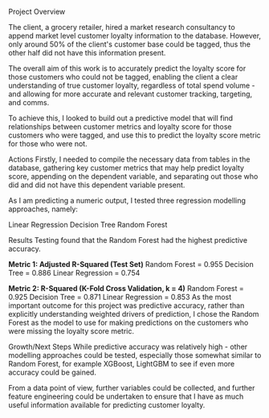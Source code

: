 Project Overview

The client, a grocery retailer, hired a market research consultancy to append market level customer loyalty information to the database. However, only around 50% of the client's customer base could be tagged, thus the other half did not have this information present.

The overall aim of this work is to accurately predict the loyalty score for those customers who could not be tagged, enabling the client a clear understanding of true customer loyalty, regardless of total spend volume - and allowing for more accurate and relevant customer tracking, targeting, and comms.

To achieve this, I looked to build out a predictive model that will find relationships between customer metrics and loyalty score for those customers who were tagged, and use this to predict the loyalty score metric for those who were not.


Actions
Firstly, I needed to compile the necessary data from tables in the database, gathering key customer metrics that may help predict loyalty score, appending on the dependent variable, and separating out those who did and did not have this dependent variable present.

As I am predicting a numeric output, I tested three regression modelling approaches, namely:

Linear Regression
Decision Tree
Random Forest


Results
Testing found that the Random Forest had the highest predictive accuracy.


**Metric 1: Adjusted R-Squared (Test Set)**
Random Forest = 0.955
Decision Tree = 0.886
Linear Regression = 0.754

**Metric 2: R-Squared (K-Fold Cross Validation, k = 4)**
Random Forest = 0.925
Decision Tree = 0.871
Linear Regression = 0.853
As the most important outcome for this project was predictive accuracy, rather than explicitly understanding weighted drivers of prediction, I chose the Random Forest as the model to use for making predictions on the customers who were missing the loyalty score metric.


Growth/Next Steps
While predictive accuracy was relatively high - other modelling approaches could be tested, especially those somewhat similar to Random Forest, for example XGBoost, LightGBM to see if even more accuracy could be gained.

From a data point of view, further variables could be collected, and further feature engineering could be undertaken to ensure that I have as much useful information available for predicting customer loyalty.
